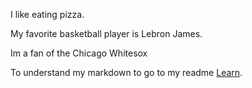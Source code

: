 I like eating pizza.

My favorite basketball player is Lebron James.

Im a fan of the Chicago Whitesox

To understand my markdown to go to my readme [Learn](https://github.com/okob93/Markdown/blob/main/README.md).
